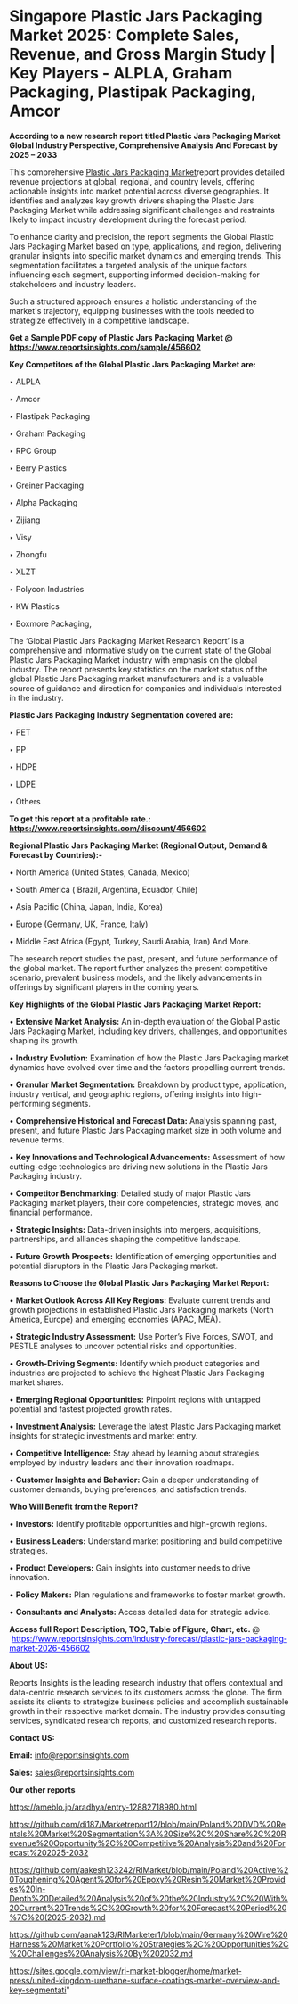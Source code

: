 # Singapore Plastic Jars Packaging Market 2025: Complete Sales, Revenue, and Gross Margin Study | Key Players - ALPLA, Graham Packaging, Plastipak Packaging, Amcor

<strong>According to a new research report titled Plastic Jars Packaging Market Global Industry Perspective, Comprehensive Analysis And Forecast by 2025 – 2033</strong>

This comprehensive <a href=https://www.reportsinsights.com/sample/456602>Plastic Jars Packaging Market</a>report provides detailed revenue projections at global, regional, and country levels, offering actionable insights into market potential across diverse geographies. It identifies and analyzes key growth drivers shaping the Plastic Jars Packaging Market while addressing significant challenges and restraints likely to impact industry development during the forecast period.

To enhance clarity and precision, the report segments the Global Plastic Jars Packaging Market based on type, applications, and region, delivering granular insights into specific market dynamics and emerging trends. This segmentation facilitates a targeted analysis of the unique factors influencing each segment, supporting informed decision-making for stakeholders and industry leaders.

Such a structured approach ensures a holistic understanding of the market's trajectory, equipping businesses with the tools needed to strategize effectively in a competitive landscape.

<strong>Get a Sample PDF copy of Plastic Jars Packaging Market </strong><strong>@<a href=https://www.reportsinsights.com/sample/456602 style=color:#0000ff;> https://www.reportsinsights.com/sample/456602</a></strong></font>

<strong>Key Competitors of the Global Plastic Jars Packaging Market are:</strong>

‣ ALPLA

‣ Amcor

‣ Plastipak Packaging

‣ Graham Packaging

‣ RPC Group

‣ Berry Plastics

‣ Greiner Packaging

‣ Alpha Packaging

‣ Zijiang

‣ Visy

‣ Zhongfu

‣ XLZT

‣ Polycon Industries

‣ KW Plastics

‣ Boxmore Packaging,

The ‘Global Plastic Jars Packaging Market Research Report’ is a comprehensive and informative study on the current state of the Global Plastic Jars Packaging Market industry with emphasis on the global industry. The report presents key statistics on the market status of the global Plastic Jars Packaging market manufacturers and is a valuable source of guidance and direction for companies and individuals interested in the industry.

<strong>Plastic Jars Packaging Industry Segmentation covered are:</strong>

‣ PET

‣ PP

‣ HDPE

‣ LDPE

‣ Others

<strong>To get this report at a profitable rate.: <a href=https://www.reportsinsights.com/discount/456602 style=color:#0000ff;>https://www.reportsinsights.com/discount/456602</a></strong></font>

<strong>Regional Plastic Jars Packaging Market (Regional Output, Demand &amp; Forecast by Countries):-</strong>

• North America (United States, Canada, Mexico)

• South America ( Brazil, Argentina, Ecuador, Chile)

• Asia Pacific (China, Japan, India, Korea)

• Europe (Germany, UK, France, Italy)

• Middle East Africa (Egypt, Turkey, Saudi Arabia, Iran) And More.

The research report studies the past, present, and future performance of the global market. The report further analyzes the present competitive scenario, prevalent business models, and the likely advancements in offerings by significant players in the coming years.

<strong>Key Highlights of the Global Plastic Jars Packaging Market Report:</strong>

• <strong>Extensive Market Analysis:</strong> An in-depth evaluation of the Global Plastic Jars Packaging Market, including key drivers, challenges, and opportunities shaping its growth.

• <strong>Industry Evolution:</strong> Examination of how the Plastic Jars Packaging market dynamics have evolved over time and the factors propelling current trends.

• <strong>Granular Market Segmentation:</strong> Breakdown by product type, application, industry vertical, and geographic regions, offering insights into high-performing segments.

• <strong>Comprehensive Historical and Forecast Data:</strong> Analysis spanning past, present, and future Plastic Jars Packaging market size in both volume and revenue terms.

• <strong>Key Innovations and Technological Advancements:</strong> Assessment of how cutting-edge technologies are driving new solutions in the Plastic Jars Packaging industry.

• <strong>Competitor Benchmarking:</strong> Detailed study of major Plastic Jars Packaging market players, their core competencies, strategic moves, and financial performance.

• <strong>Strategic Insights:</strong> Data-driven insights into mergers, acquisitions, partnerships, and alliances shaping the competitive landscape.

• <strong>Future Growth Prospects:</strong> Identification of emerging opportunities and potential disruptors in the Plastic Jars Packaging market.

<strong>Reasons to Choose the Global Plastic Jars Packaging Market Report:</strong>

• <strong>Market Outlook Across All Key Regions:</strong> Evaluate current trends and growth projections in established Plastic Jars Packaging markets (North America, Europe) and emerging economies (APAC, MEA).

• <strong>Strategic Industry Assessment:</strong> Use Porter’s Five Forces, SWOT, and PESTLE analyses to uncover potential risks and opportunities.

• <strong>Growth-Driving Segments:</strong> Identify which product categories and industries are projected to achieve the highest Plastic Jars Packaging market shares.

• <strong>Emerging Regional Opportunities:</strong> Pinpoint regions with untapped potential and fastest projected growth rates.

• <strong>Investment Analysis:</strong> Leverage the latest Plastic Jars Packaging market insights for strategic investments and market entry.

• <strong>Competitive Intelligence:</strong> Stay ahead by learning about strategies employed by industry leaders and their innovation roadmaps.

• <strong>Customer Insights and Behavior:</strong> Gain a deeper understanding of customer demands, buying preferences, and satisfaction trends.

<strong>Who Will Benefit from the Report?</strong>

• <strong>Investors:</strong> Identify profitable opportunities and high-growth regions.

• <strong>Business Leaders:</strong> Understand market positioning and build competitive strategies.

• <strong>Product Developers:</strong> Gain insights into customer needs to drive innovation.

• <strong>Policy Makers:</strong> Plan regulations and frameworks to foster market growth.

• <strong>Consultants and Analysts:</strong> Access detailed data for strategic advice.
</ul>
<strong>Access full Report Description, TOC, Table of Figure, Chart, etc. </strong>@  <a href=https://www.reportsinsights.com/industry-forecast/plastic-jars-packaging-market-2026-456602 style=color:#0000ff;>https://www.reportsinsights.com/industry-forecast/plastic-jars-packaging-market-2026-456602</a></font>

<strong><strong>About US</strong>:</strong>

Reports Insights is the leading research industry that offers contextual and data-centric research services to its customers across the globe. The firm assists its clients to strategize business policies and accomplish sustainable growth in their respective market domain. The industry provides consulting services, syndicated research reports, and customized research reports.

<strong>Contact US:</strong>

<p class=""""><b>Email:</b> <a href=mailto:info@reportsinsights.com>info@reportsinsights.com</a></p>
<p class=""""><b>Sales:</b> <a href=mailto:sales@reportsinsights.com>sales@reportsinsights.com</a></p>

<strong>Our other reports</strong>

<a href=https://ameblo.jp/aradhya/entry-12882718980.html>https://ameblo.jp/aradhya/entry-12882718980.html</a>

<a href=https://github.com/di187/Marketreport12/blob/main/Poland%20DVD%20Rentals%20Market%20Segmentation%3A%20Size%2C%20Share%2C%20Revenue%20Opportunity%2C%20Competitive%20Analysis%20and%20Forecast%202025-2032>https://github.com/di187/Marketreport12/blob/main/Poland%20DVD%20Rentals%20Market%20Segmentation%3A%20Size%2C%20Share%2C%20Revenue%20Opportunity%2C%20Competitive%20Analysis%20and%20Forecast%202025-2032</a>

<a href=https://github.com/aakesh123242/RIMarket/blob/main/Poland%20Active%20Toughening%20Agent%20for%20Epoxy%20Resin%20Market%20Provides%20In-Depth%20Detailed%20Analysis%20of%20the%20Industry%2C%20With%20Current%20Trends%2C%20Growth%20for%20Forecast%20Period%20%7C%20(2025-2032).md>https://github.com/aakesh123242/RIMarket/blob/main/Poland%20Active%20Toughening%20Agent%20for%20Epoxy%20Resin%20Market%20Provides%20In-Depth%20Detailed%20Analysis%20of%20the%20Industry%2C%20With%20Current%20Trends%2C%20Growth%20for%20Forecast%20Period%20%7C%20(2025-2032).md</a>

<a href=https://github.com/aanak123/RIMarketer1/blob/main/Germany%20Wire%20Harness%20Market%20Portfolio%20Strategies%2C%20Opportunities%2C%20Challenges%20Analysis%20By%202032.md>https://github.com/aanak123/RIMarketer1/blob/main/Germany%20Wire%20Harness%20Market%20Portfolio%20Strategies%2C%20Opportunities%2C%20Challenges%20Analysis%20By%202032.md</a>

<a href=https://sites.google.com/view/ri-market-blogger/home/market-press/united-kingdom-urethane-surface-coatings-market-overview-and-key-segmentati>https://sites.google.com/view/ri-market-blogger/home/market-press/united-kingdom-urethane-surface-coatings-market-overview-and-key-segmentati</a>"
